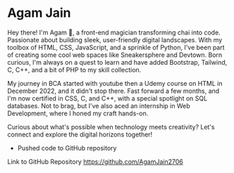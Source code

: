 # Agam Jain
Hey there! I'm Agam 👋, a front-end magician transforming chai  into code. Passionate about building sleek, user-friendly digital landscapes. With my toolbox of HTML, CSS, JavaScript, and a sprinkle of Python, I've been part of creating some cool web spaces like Sneakersphere and Devtown. Born curious, I'm always on a quest to learn and have added Bootstrap, Tailwind, C, C++, and a bit of PHP to my skill collection.

My journey in BCA  started with youtube then  a Udemy course on HTML in December 2022, and it didn't stop there. Fast forward a few months, and I'm now certified in CSS, C, and C++, with a special spotlight on SQL databases. Not to brag, but I've also aced an internship in Web Development, where I honed my craft hands-on.

Curious about what's possible when technology meets creativity? Let's connect and explore the digital horizons together!


- Pushed code to GitHub repository


Link to GitHub Repository
https://github.com/AgamJain2706
